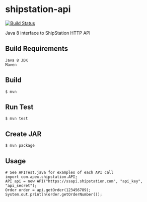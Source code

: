 # shipstation-api
[![Build Status](https://travis-ci.org/hurdad/shipstation-api.svg?branch=master)](https://travis-ci.org/hurdad/shipstation-api)

Java 8 interface to ShipStation HTTP API

## Build Requirements
```
Java 8 JDK
Maven
```

## Build
```
$ mvn
```

## Run Test
```
$ mvn test
```

## Create JAR
```
$ mvn package
```

## Usage
```
# See APITest.java for examples of each API call
import com.apex.shipstation.API;
API api = new API("https://ssapi.shipstation.com", "api_key", "api_secret");
Order order = api.getOrder(123456789);
System.out.println(order.getOrderNumber());
```
